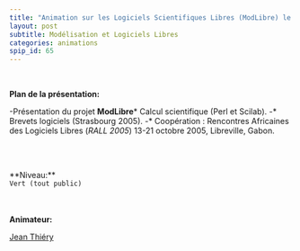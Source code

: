 ```yaml
---
title: "Animation sur les Logiciels Scientifiques Libres (ModLibre) le 17 Février 2006."
layout: post
subtitle: Modélisation et Logiciels Libres
categories: animations
spip_id: 65
---
```

<br />

**Plan de la présentation:**

-Présentation du projet **ModLibre*** Calcul scientifique (Perl et Scilab).
-* Brevets logiciels (Strasbourg 2005).
-* Coopération : Rencontres Africaines                                                                             des Logiciels Libres (*RALL 2005*) 13-21 octobre 2005, Libreville, Gabon.

<code>
</code>
<br /><br />
**Niveau:**
<code>
Vert (tout public)
</code>

<br /><br />
**Animateur:**


[Jean Thiéry](http://modlibre.org)

<code>
